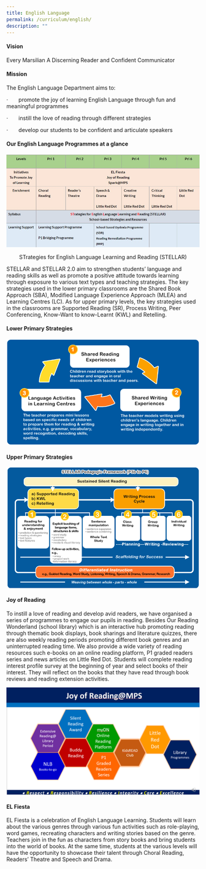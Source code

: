 ```yaml
---
title: English Language
permalink: /curriculum/english/
description: ""
---
```

#### **Vision**

Every Marsilian A Discerning Reader and Confident Communicator

#### **Mission**

The English Language Department aims to:

·&nbsp;&nbsp;&nbsp;&nbsp;&nbsp;&nbsp;&nbsp;promote the joy of learning English Language through fun and meaningful programmes

·&nbsp;&nbsp;&nbsp;&nbsp;&nbsp;&nbsp;&nbsp;instill the love of reading through different strategies

·&nbsp;&nbsp;&nbsp;&nbsp;&nbsp;&nbsp;&nbsp;develop our students to be confident and articulate speakers

#### **Our English Language Programmes at a glance**

![](/images/EL1.jpg)

<center>STrategies for&nbsp;English&nbsp;Language&nbsp;Learning and&nbsp;Reading (STELLAR)</center>

STELLAR and STELLAR 2.0 aim to strengthen students’ language and reading skills as well as promote a positive attitude towards learning through exposure to various text types and teaching strategies.&nbsp;The key strategies used in the lower primary classrooms are the Shared Book Approach (SBA), Modified Language Experience Approach (MLEA) and Learning Centres (LC). As for upper primary levels, the key strategies used in the classrooms are Supported Reading (SR), Process Writing, Peer Conferencing, Know-Want to know-Learnt (KWL) and Retelling.

#### **Lower Primary Strategies**

![](/images/EL%202.png)

#### **Upper Primary Strategies**

![](/images/EL%203.png)

#### **Joy of Reading**

To instill a love of reading and develop avid readers, we have organised a series of programmes to engage our pupils in reading. Besides Our Reading Wonderland (school library) which is an interactive hub promoting reading through thematic book displays, book sharings and literature quizzes, there are also weekly reading periods promoting different book genres and an uninterrupted reading time. We also provide a wide variety of reading resources such e-books on an online reading platform, P1 graded readers series and news articles on Little Red Dot. Students will complete reading interest profile survey at the beginning of year and select books of their interest. They will reflect on the books that they have read through book reviews and reading extension activities.

![](/images/EL4.png)

#### **EL Fiesta**  

EL Fiesta is a celebration of English Language Learning. Students will learn about the various genres through various fun activities such as role-playing, word games, recreating characters and writing stories based on the genre. Teachers join in the fun as characters from story books and bring students into the world of books. At the same time, students at the various levels will have the opportunity to showcase their talent through Choral Reading, Readers’ Theatre and Speech and Drama.